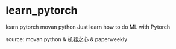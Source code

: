 # learn_pytorch
learn pytorch  movan python
Just learn how to do ML with Pytorch

source: movan python & 机器之心 & paperweekly
